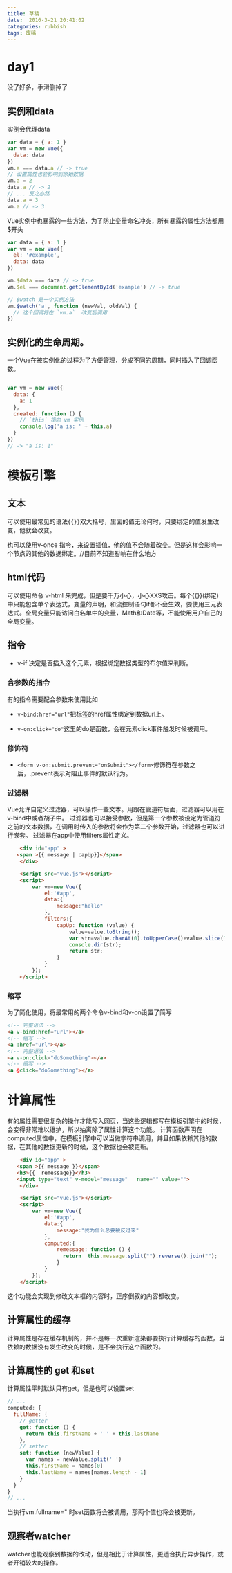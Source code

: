 ```yaml
---
title: 草稿  
date:  2016-3-21 20:41:02  
categories: rubbish
tags: 废稿 
---
```

# day1

没了好多，手滑删掉了

## 实例和data

实例会代理data

```javascript
var data = { a: 1 }
var vm = new Vue({
  data: data
})
vm.a === data.a // -> true
// 设置属性也会影响到原始数据
vm.a = 2
data.a // -> 2
// ... 反之亦然
data.a = 3
vm.a // -> 3
```

Vue实例中也暴露的一些方法，为了防止变量命名冲突，所有暴露的属性方法都用$开头

```javascript
var data = { a: 1 }
var vm = new Vue({
  el: '#example',
  data: data
})

vm.$data === data // -> true
vm.$el === document.getElementById('example') // -> true

// $watch 是一个实例方法
vm.$watch('a', function (newVal, oldVal) {
  // 这个回调将在 `vm.a`  改变后调用
})
```

##  实例化的生命周期。

一个Vue在被实例化的过程为了方便管理，分成不同的周期，同时插入了回调函数。

```javascript

var vm = new Vue({
  data: {
    a: 1
  },
  created: function () {
    // `this` 指向 vm 实例
    console.log('a is: ' + this.a)
  }
})
// -> "a is: 1"
```

#  模板引擎

##  文本

可以使用最常见的语法```{{}}```双大括号，里面的值无论何时，只要绑定的值发生改变，他就会改变。

也可以使用v-once 指令，来设置插值，他的值不会随着改变。但是这样会影响一个节点的其他的数据绑定。//目前不知道影响在什么地方

## html代码

可以使用命令 v-html 来完成，但是要千万小心，小心XXS攻击。每个{{}}(绑定)中只能包含单个表达式，变量的声明，和流控制语句if都不会生效，要使用三元表达式。全局变量只能访问白名单中的变量，Math和Date等，不能使用用户自己的全局变量。

## 指令

- v-if 决定是否插入这个元素，根据绑定数据类型的布尔值来判断。

### 含参数的指令

有的指令需要配合参数来使用比如

- ```v-bind:href="url"```把标签的href属性绑定到数据url上。

- ```v-on:click="do"```这里的do是函数，会在元素click事件触发时候被调用。

### 修饰符
- ```<form v-on:submit.prevent="onSubmit"></form>```修饰符在参数之后，.prevent表示对阻止事件的默认行为。
### 过滤器
Vue允许自定义过滤器，可以操作一些文本。用跟在管道符后面，过滤器可以用在v-bind中或者胡子中。
过滤器也可以接受参数，但是第一个参数被设定为管道符之前的文本数据，在调用时传入的参数将会作为第二个参数开始，过滤器也可以进行嵌套。
过滤器在app中使用filters属性定义。
```html
    <div id="app" >
   <span >{{ message | capUp}}</span>
    </div>

    <script src="vue.js"></script>
    <script>
        var vm=new Vue({
            el:'#app',
            data:{
                message:"hello"
            },
            filters:{
                capUp: function (value) {
                    value=value.toString();
                    var str=value.charAt(0).toUpperCase()+value.slice(1);
                    console.dir(str);
                    return str;
                }
            }
        });
    </script>
```
### 缩写
为了简化使用，将最常用的两个命令v-bind和v-on设置了简写
```html
<!-- 完整语法 -->
<a v-bind:href="url"></a>
<!-- 缩写 -->
<a :href="url"></a>
<!-- 完整语法 -->
<a v-on:click="doSomething"></a>
<!-- 缩写 -->
<a @click="doSomething"></a>
```
# 计算属性
有的属性需要很复杂的操作才能写入网页，当这些逻辑都写在模板引擎中的时候，会变得非常难以维护，所以抽离除了属性计算这个功能。
计算函数声明在computed属性中，在模板引擎中可以当做字符串调用，并且如果依赖其他的数据，在其他的数据更新的时候，这个数据也会被更新。
```html
    <div id="app" >
   <span >{{ message }}</span>
   <h3>{{  remessage}}</h3>
   <input type="text" v-model="message"   name="" value="">
    </div>

    <script src="vue.js"></script>
    <script>
        var vm=new Vue({
            el:'#app',
            data:{
                message:"我为什么总要被反过来"
            },
            computed:{
                remessage: function () {
                  return  this.message.split("").reverse().join("");
                }
            }
        });
    </script>
```
这个功能会实现到修改文本框的内容时，正序倒叙的内容都改变。
## 计算属性的缓存
计算属性是存在缓存机制的，并不是每一次重新渲染都要执行计算缓存的函数，当依赖的数据没有发生改变的时候，是不会执行这个函数的。
## 计算属性的 get 和set
计算属性平时默认只有get，但是也可以设置set
```javascript
// ...
computed: {
  fullName: {
    // getter
    get: function () {
      return this.firstName + ' ' + this.lastName
    },
    // setter
    set: function (newValue) {
      var names = newValue.split(' ')
      this.firstName = names[0]
      this.lastName = names[names.length - 1]
    }
  }
}
// ...
```
当执行vm.fullname="'时set函数将会被调用，那两个值也将会被更新。
## 观察者watcher
watcher也能观察到数据的改动，但是相比于计算属性，更适合执行异步操作，或者开销较大的操作。